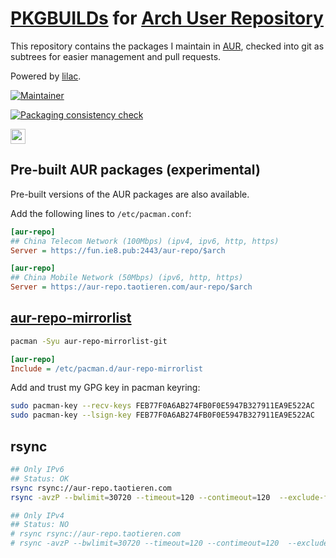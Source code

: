 # [PKGBUILDs](https://wiki.archlinux.org/index.php/PKGBUILD) for [Arch User Repository](https://aur.archlinux.org)

This repository contains the packages I maintain in [AUR](https://aur.archlinux.org/packages?K=taotieren&SeB=M), checked into git as subtrees for easier management and pull requests.

Powered by [lilac](https://github.com/archlinuxcn/lilac).

[![Maintainer](https://img.shields.io/static/v1?label=maintainer&message=taotieren&color=097788)](https://aur.archlinux.org/account/taotieren)

[![Packaging consistency check](https://github.com/taotieren/aur-repo/actions/workflows/test.yml/badge.svg?branch=main)](https://github.com/taotieren/aur-repo/actions/workflows/test.yml)

<a href="https://http3.wcode.net/?q=aur-repo.taotieren.com" target="_blank">
    <img src="https://http3.wcode.net/badges/http3.svg?host=aur-repo.taotieren.com" alt="" style="max-width: 100%; height: 24px;"/>
</a>

## Pre-built AUR packages (experimental)

Pre-built versions of the AUR packages are also available.

Add the following lines to `/etc/pacman.conf`:

```ini
[aur-repo]
## China Telecom Network (100Mbps) (ipv4, ipv6, http, https)
Server = https://fun.ie8.pub:2443/aur-repo/$arch
```

```ini
[aur-repo]
## China Mobile Network (50Mbps) (ipv6, http, https)
Server = https://aur-repo.taotieren.com/aur-repo/$arch
```

## [aur-repo-mirrorlist](https://github.com/taotieren/repo-misc-tools/tree/main/mirrorlist)

```bash
pacman -Syu aur-repo-mirrorlist-git
```

```ini
[aur-repo]
Include = /etc/pacman.d/aur-repo-mirrorlist
```

Add and trust my GPG key in pacman keyring:

```bash
sudo pacman-key --recv-keys FEB77F0A6AB274FB0F0E5947B327911EA9E522AC
sudo pacman-key --lsign-key FEB77F0A6AB274FB0F0E5947B327911EA9E522AC
```

## rsync

```bash
## Only IPv6
## Status: OK
rsync rsync://aur-repo.taotieren.com
rsync -avzP --bwlimit=30720 --timeout=120 --contimeout=120  --exclude-from=/opt/rsync/exclude.list rsync://aur-repo.taotieren.com/aur-repo /opt/sync/aur-repo

## Only IPv4
## Status: NO
# rsync rsync://aur-repo.taotieren.com
# rsync -avzP --bwlimit=30720 --timeout=120 --contimeout=120  --exclude-from=/opt/rsync/exclude.list rsync://aur-repo.taotieren.com/aur-repo /opt/sync/aur-repo
```
